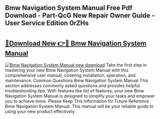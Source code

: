 ## Bmw Navigation System Manual Free Pdf Download - Part-QcG New Repair Owner Guide - User Service Edition 0rZHs

# <h2><a href="http://cf18846.oget.top/?id=Bmw+Navigation+System+Manual">🔗Download New 👉🔴 Bmw Navigation System Manual</a></h2>

[![Bmw Navigation System Manual new download](https://i.imgur.com/5g1atiW.png)](http://cf18846.oget.top/?id=Bmw+Navigation+System+Manual)
Take the first step in mastering your new Bmw Navigation System Manual with this comprehensive user manual, covering installation, operation, and maintenance. Common Questions Bmw Navigation System Manual This section addresses commonly asked questions and provides helpful troubleshooting tips. With features like list of features, your new Bmw Navigation System Manual is designed to simplify your tasks and empower you to achieve more. Please Keep This Information for Future Reference Bmw Navigation System Manual. This manual will be your reliable guide to using your new product effectively.
